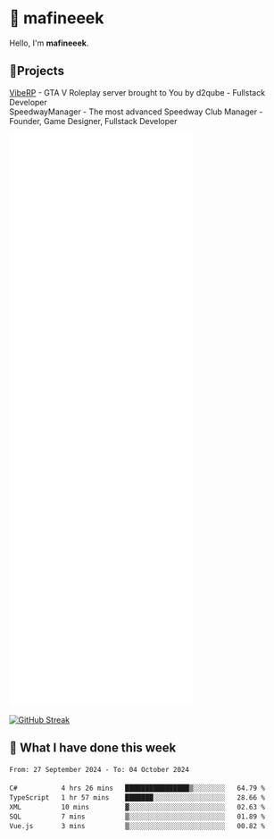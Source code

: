 # 👋 mafineeek
Hello, I'm **mafineeek**.

## 📝Projects

[VibeRP](https://v-rp.pl) - GTA V Roleplay server brought to You by d2qube - Fullstack Developer<br/>
SpeedwayManager - The most advanced Speedway Club Manager - Founder, Game Designer, Fullstack Developer


![](./github-metrics.svg)

[![GitHub Streak](https://streak-stats.demolab.com/?user=mafineeek)](https://git.io/streak-stats)

## 📰 What I have done this week
<!--START_SECTION:waka-->

```txt
From: 27 September 2024 - To: 04 October 2024

C#           4 hrs 26 mins   ████████████████▒░░░░░░░░   64.79 %
TypeScript   1 hr 57 mins    ███████░░░░░░░░░░░░░░░░░░   28.66 %
XML          10 mins         ▓░░░░░░░░░░░░░░░░░░░░░░░░   02.63 %
SQL          7 mins          ▒░░░░░░░░░░░░░░░░░░░░░░░░   01.89 %
Vue.js       3 mins          ▒░░░░░░░░░░░░░░░░░░░░░░░░   00.82 %
```

<!--END_SECTION:waka-->
